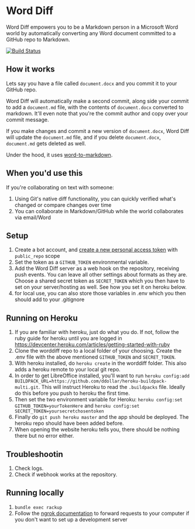 # Word Diff

Word Diff empowers you to be a Markdown person in a Microsoft Word world by automatically converting any Word document committed to a GitHub repo to Markdown.

[![Build Status](https://travis-ci.org/benbalter/word_diff.svg?branch=master)](https://travis-ci.org/benbalter/word_diff)

## How it works

Lets say you have a file called `document.docx` and you commit it to your GitHub repo.

Word Diff will automatically make a second commit, along side your commit to add a `document.md` file, with the contents of `document.docx` converted to markdown. It'll even note that you're the commit author and copy over your commit message.

If you make changes and commit a new version of `document.docx`, Word Diff will update the `document.md` file, and if you delete `document.docx`, `document.md` gets deleted as well.

Under the hood, it uses [word-to-markdown](https://github.com/benbalter/word-to-markdown).

## When you'd use this

If you're collaborating on text with someone:

1. Using Git's native diff functionality, you can quickly verified what's changed or compare changes over time
2. You can collaborate in Markdown/GitHub while the world collaborates via email/Word

## Setup

1. Create a bot account, and [create a new personal access token](https://github.com/settings/tokens/new) with `public_repo` scope
2. Set the token as a `GITHUB_TOKEN` environmental variable.
3. Add the Word Diff server as a web hook on the repository, receiving push events. You can leave all other settings about formats as they are. Choose a shared secret token as `SECRET_TOKEN` which you then have to set on your server/hosting as well. See how you set it on heroku below.
4. for local use, you can also store those variables in .env which you then should add to your .gitignore

## Running on Heroku

1. If you are familiar with heroku, just do what you do. If not, follow the ruby guide for heroku until you are logged in https://devcenter.heroku.com/articles/getting-started-with-ruby
2. Clone the worddiff repo to a local folder of your choosing. Create the .env file with the above mentioned `GITHUB_TOKEN` and `SECRET_TOKEN`.
3. With heroku installed, do `heroku create` in the worddiff folder. This also adds a heroku remote to your local git repo.
4. In order to get LibreOffice installed, you'll want to run `heroku config:add BUILDPACK_URL=https://github.com/ddollar/heroku-buildpack-multi.git`. This will instruct Heroku to read the `.buildpacks` file. Ideally do this before you push to heroku the first time.
5. Then set the two environment variable for Heroku: `heroku config:set GITHUB_TOKEN=yourTokenHere` and `heroku config:set SECRET_TOKEN=yoursecretchosentoken`
6. Finally do `git push heroku master` and the app should be deployed. The heroku repo should have been added before.
7. When opening the website heroku tells you, there should be nothing there but no error either.

## Troubleshootin

1. Check logs.
2. Check if webhook works at the repository.

## Running locally

1. `bundle exec rackup`
2. Follow the [ngrok documentation](https://developer.github.com/webhooks/configuring/#using-ngrok) to forward requests to your computer if you don't want to set up a development server

